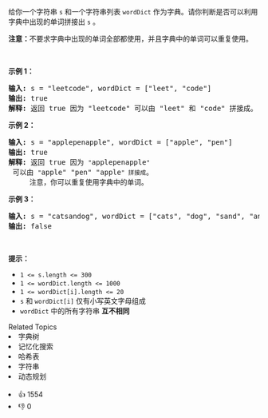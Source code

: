 <p>给你一个字符串 <code>s</code> 和一个字符串列表 <code>wordDict</code> 作为字典。请你判断是否可以利用字典中出现的单词拼接出 <code>s</code> 。</p>

<p><strong>注意：</strong>不要求字典中出现的单词全部都使用，并且字典中的单词可以重复使用。</p>

<p>&nbsp;</p>

<p><strong>示例 1：</strong></p>

<pre>
<strong>输入:</strong> s = "leetcode", wordDict = ["leet", "code"]
<strong>输出:</strong> true
<strong>解释:</strong> 返回 true 因为 "leetcode" 可以由 "leet" 和 "code" 拼接成。
</pre>

<p><strong>示例 2：</strong></p>

<pre>
<strong>输入:</strong> s = "applepenapple", wordDict = ["apple", "pen"]
<strong>输出:</strong> true
<strong>解释:</strong> 返回 true 因为 <code>"</code>applepenapple<code>"</code> 可以由 <code>"</code>apple" "pen" "apple<code>" 拼接成</code>。
&nbsp;    注意，你可以重复使用字典中的单词。
</pre>

<p><strong>示例 3：</strong></p>

<pre>
<strong>输入:</strong> s = "catsandog", wordDict = ["cats", "dog", "sand", "and", "cat"]
<strong>输出:</strong> false
</pre>

<p>&nbsp;</p>

<p><strong>提示：</strong></p>

<ul>
	<li><code>1 &lt;= s.length &lt;= 300</code></li>
	<li><code>1 &lt;= wordDict.length &lt;= 1000</code></li>
	<li><code>1 &lt;= wordDict[i].length &lt;= 20</code></li>
	<li><code>s</code> 和 <code>wordDict[i]</code> 仅有小写英文字母组成</li>
	<li><code>wordDict</code> 中的所有字符串 <strong>互不相同</strong></li>
</ul>
<div><div>Related Topics</div><div><li>字典树</li><li>记忆化搜索</li><li>哈希表</li><li>字符串</li><li>动态规划</li></div></div><br><div><li>👍 1554</li><li>👎 0</li></div>